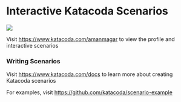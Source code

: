 # Interactive Katacoda Scenarios

[![](http://shields.katacoda.com/katacoda/amanmagar/count.svg)](https://www.katacoda.com/amanmagar "Get your profile on Katacoda.com")

Visit https://www.katacoda.com/amanmagar to view the profile and interactive scenarios

### Writing Scenarios
Visit https://www.katacoda.com/docs to learn more about creating Katacoda scenarios

For examples, visit https://github.com/katacoda/scenario-example
